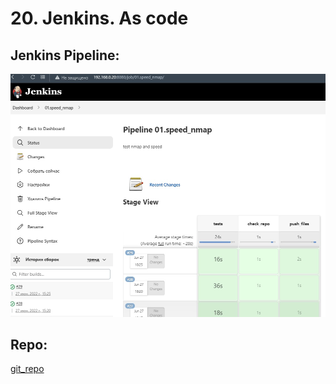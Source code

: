 # 20. Jenkins. As code

## Jenkins Pipeline:
![pipeline](j_n_s.jpg)

## Repo:
[git_repo](https://github.com/igor-golubovich/speed_nmap)